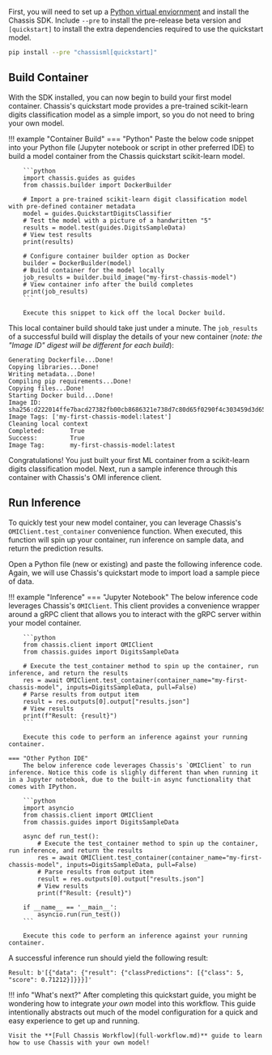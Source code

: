 
First, you will need to set up a [Python virtual enviornment](https://realpython.com/what-is-pip/#using-pip-in-a-python-virtual-environment) and install the Chassis SDK. Include `--pre` to install the pre-release beta version and `[quickstart]` to install the extra dependencies required to use the quickstart model.

```bash
pip install --pre "chassisml[quickstart]"
```

## Build Container

With the SDK installed, you can now begin to build your first model container. Chassis's quickstart mode provides a pre-trained scikit-learn digits classification model as a simple import, so you do not need to bring your own model.


!!! example "Container Build"
    === "Python"
        Paste the below code snippet into your Python file (Jupyter notebook or script in other preferred IDE) to build a model container from the Chassis quickstart scikit-learn model.


        ```python
        import chassis.guides as guides
        from chassis.builder import DockerBuilder

        # Import a pre-trained scikit-learn digit classification model with pre-defined container metadata
        model = guides.QuickstartDigitsClassifier
        # Test the model with a picture of a handwritten "5"
        results = model.test(guides.DigitsSampleData)
        # View test results
        print(results)

        # Configure container builder option as Docker
        builder = DockerBuilder(model)
        # Build container for the model locally
        job_results = builder.build_image("my-first-chassis-model")
        # View container info after the build completes
        print(job_results)
        ```

        Execute this snippet to kick off the local Docker build.

This local container build should take just under a minute. The `job_results` of a successful build will display the details of your new container (*note: the "Image ID" digest will be different for each build*):

```
Generating Dockerfile...Done!
Copying libraries...Done!
Writing metadata...Done!
Compiling pip requirements...Done!
Copying files...Done!
Starting Docker build...Done!
Image ID: sha256:d222014ffe7bacd27382fb00cb8686321e738d7c80d65f0290f4c303459d3d65
Image Tags: ['my-first-chassis-model:latest']
Cleaning local context
Completed:       True
Success:         True
Image Tag:       my-first-chassis-model:latest
```

Congratulations! You just built your first ML container from a scikit-learn digits classification model. Next, run a sample inference through this container with Chassis's OMI inference client.

## Run Inference

To quickly test your new model container, you can leverage Chassis's `OMIClient.test_container` convenience function. When executed, this function will spin up your container, run inference on sample data, and return the prediction results.

Open a Python file (new or existing) and paste the following inference code. Again, we will use Chassis's quickstart mode to import load a sample piece of data.

!!! example "Inference"
    === "Jupyter Notebook"
        The below inference code leverages Chassis's `OMIClient`. This client provides a convenience wrapper around a gRPC client that allows you to interact with the gRPC server within your model container.

        ```python
        from chassis.client import OMIClient
        from chassis.guides import DigitsSampleData

        # Execute the test_container method to spin up the container, run inference, and return the results
        res = await OMIClient.test_container(container_name="my-first-chassis-model", inputs=DigitsSampleData, pull=False)
        # Parse results from output item 
        result = res.outputs[0].output["results.json"]
        # View results
        print(f"Result: {result}")
        ```

        Execute this code to perform an inference against your running container.   

    === "Other Python IDE"
        The below inference code leverages Chassis's `OMIClient` to run inference. Notice this code is slighly different than when running it in a Jupyter notebook, due to the built-in async functionality that comes with IPython. 

        ```python
        import asyncio
        from chassis.client import OMIClient
        from chassis.guides import DigitsSampleData

        async def run_test():
            # Execute the test_container method to spin up the container, run inference, and return the results
            res = await OMIClient.test_container(container_name="my-first-chassis-model", inputs=DigitsSampleData, pull=False)
            # Parse results from output item
            result = res.outputs[0].output["results.json"]
            # View results
            print(f"Result: {result}")

        if __name__ == '__main__':
            asyncio.run(run_test())
        ```

        Execute this code to perform an inference against your running container.     

A successful inference run should yield the following result:

```
Result: b'[{"data": {"result": {"classPredictions": [{"class": 5, "score": 0.71212}]}}}]'
```

!!! info "What's next?"
    After completing this quickstart guide, you might be wondering how to integrate *your own* model into this workflow. This guide intentionally abstracts out much of the model configuration for a quick and easy experience to get up and running.

    Visit the **[Full Chassis Workflow](full-workflow.md)** guide to learn how to use Chassis with your own model!

